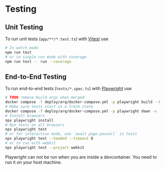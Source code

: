 # Testing

## Unit Testing

To run unit tests (`app/**/*.test.ts`) with [Vitest](https://vitest.dev) use

```sh
# In watch mode
npm run test
# or in single run mode with coverage
npm run test -- run --coverage
```

## End-to-End Testing

To run end-to-end tests (`tests/*.spec.ts`) with [Playwright](https://playwright.dev) use

```sh
# TODO remove build-args when merged
docker compose -f deploy/arq/docker-compose.yml -p playwright build --build-arg HADDOCK3_VERSION=web-service --build-arg HADDOCK3_GHORG=i-VRESSE
# Make sure tests start in a fresh state
docker compose -f deploy/arq/docker-compose.yml -p playwright down -v
# Install browsers
npx playwright install
# Run tests on all browsers
npx playwright test
# or for interactive mode, use `await page.pause()` in tests
npx playwright test --headed --timeout 0
# or to run with webkit
npx playwright test --project webkit
```

Playwright can not be run when you are inside a devcontainer. You need to run it on your host machine.
